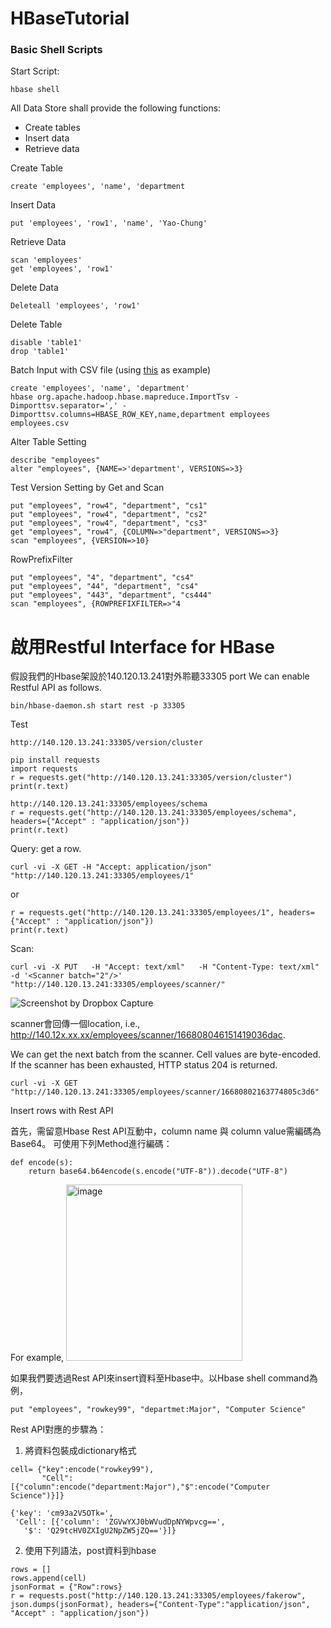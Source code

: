 # HBaseTutorial

### Basic Shell Scripts

Start Script:
```
hbase shell
```

All Data Store shall provide the following functions:
- Create tables
- Insert data
- Retrieve data

Create Table
```
create 'employees', 'name', 'department
```

Insert Data
```
put 'employees', 'row1', 'name', 'Yao-Chung'
```

Retrieve Data
```
scan 'employees'
get 'employees', 'row1'
```

Delete Data
```
Deleteall 'employees', 'row1'
```

Delete Table
```
disable 'table1'
drop 'table1'
```

Batch Input with CSV file (using [this](https://www.dropbox.com/s/p0oylcw2kontdip/employees.csv?dl=0) as example)
```
create 'employees', 'name', 'department'
hbase org.apache.hadoop.hbase.mapreduce.ImportTsv -Dimporttsv.separator=',' -Dimporttsv.columns=HBASE_ROW_KEY,name,department employees employees.csv
```

Alter Table Setting
```
describe "employees"
alter "employees", {NAME=>'department', VERSIONS=>3}
```
Test Version Setting by Get and Scan
```
put "employees", "row4", "department", "cs1"
put "employees", "row4", "department", "cs2"
put "employees", "row4", "department", "cs3"
get "employees", "row4", {COLUMN=>"department", VERSIONS=>3}
scan "employees", {VERSION=>10}
```

RowPrefixFilter
```
put "employees", "4", "department", "cs4"
put "employees", "44", "department", "cs4"
put "employees", "443", "department", "cs444"
scan "employees", {ROWPREFIXFILTER=>"4
```


# 啟用Restful Interface for HBase 
假設我們的Hbase架設於140.120.13.241對外聆聽33305 port
We can enable Restful API as follows.
```
bin/hbase-daemon.sh start rest -p 33305
```
Test 
```
http://140.120.13.241:33305/version/cluster

pip install requests
import requests
r = requests.get("http://140.120.13.241:33305/version/cluster")
print(r.text)
```

```
http://140.120.13.241:33305/employees/schema
r = requests.get("http://140.120.13.241:33305/employees/schema", headers={"Accept" : "application/json"})
print(r.text)
```



Query: get a row.
```
curl -vi -X GET -H "Accept: application/json"  "http://140.120.13.241:33305/employees/1"
```
or
```
r = requests.get("http://140.120.13.241:33305/employees/1", headers={"Accept" : "application/json"})
print(r.text)
```

Scan:
```
curl -vi -X PUT   -H "Accept: text/xml"   -H "Content-Type: text/xml"   -d '<Scanner batch="2"/>'   "http://140.120.13.241:33305/employees/scanner/"
```
![Screenshot by Dropbox Capture](https://user-images.githubusercontent.com/23067569/201081327-4866826e-dba0-43c8-af74-22b49f802a79.png)

scanner會回傳一個location, i.e., http://140.12x.xx.xx/employees/scanner/166808046151419036dac. 

We can get the next batch from the scanner. Cell values are byte-encoded. If the scanner has been exhausted, HTTP status 204 is returned.

```
curl -vi -X GET "http://140.120.13.241:33305/employees/scanner/16680802163774805c3d6"
```

Insert rows with Rest API

首先，需留意Hbase Rest API互動中，column name 與 column value需編碼為Base64。
可使用下列Method進行編碼：

```
def encode(s):
    return base64.b64encode(s.encode("UTF-8")).decode("UTF-8")
```

For example, 
<img width="282" alt="image" src="https://user-images.githubusercontent.com/23067569/201287488-98b71e6e-3022-4e0c-9f19-1c5862487113.png">

如果我們要透過Rest API來insert資料至Hbase中。以Hbase shell command為例，
```
put "employees", "rowkey99", "departmet:Major", "Computer Science"
```
Rest API對應的步驟為：
1. 將資料包裝成dictionary格式
```
cell= {"key":encode("rowkey99"), 
       "Cell":[{"column":encode("department:Major"),"$":encode("Computer Science")}]}
```
```
{'key': 'cm93a2V5OTk=',
 'Cell': [{'column': 'ZGVwYXJ0bWVudDpNYWpvcg==',
   '$': 'Q29tcHV0ZXIgU2NpZW5jZQ=='}]}
```
2. 使用下列語法，post資料到hbase
```
rows = []
rows.append(cell)
jsonFormat = {"Row":rows}
r = requests.post("http://140.120.13.241:33305/employees/fakerow", json.dumps(jsonFormat), headers={"Content-Type":"application/json", "Accept" : "application/json"})
```

